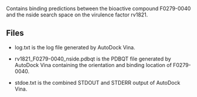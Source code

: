 Contains binding predictions between the bioactive compound F0279-0040 and the nside search space on the virulence factor rv1821.

## Files

- log.txt is the log file generated by AutoDock Vina.

- rv1821_F0279-0040_nside.pdbqt is the PDBQT file generated by AutoDock Vina containing the orientation and binding location of F0279-0040.

- stdoe.txt is the combined STDOUT and STDERR output of AutoDock Vina.

